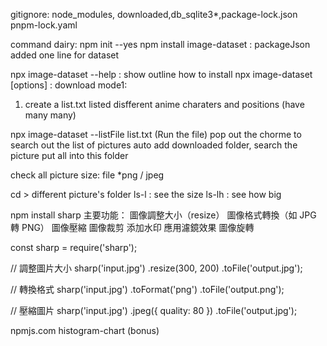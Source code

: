 gitignore: node_modules, downloaded,db_sqlite3*,package-lock.json
pnpm-lock.yaml

command dairy:
npm init --yes
npm install image-dataset : packageJson added one line for dataset



npx image-dataset  --help : show outline how to install
npx image-dataset [options] :
download mode1: 
1. create a list.txt
listed disfferent anime charaters and positions (have many many)

npx image-dataset --listFile list.txt (Run the file)
pop out the chorme to search out the list of pictures
auto add downloaded folder, search the picture put all into this folder

check all picture size: 
file *png / jpeg

cd > different picture's folder
ls-l : see the size
ls-lh : see how big

npm install sharp
主要功能：
圖像調整大小（resize）
圖像格式轉換（如 JPG 轉 PNG）
圖像壓縮
圖像裁剪
添加水印
應用濾鏡效果
圖像旋轉

   const sharp = require('sharp');

   // 調整圖片大小
   sharp('input.jpg')
     .resize(300, 200)
     .toFile('output.jpg');

   // 轉換格式
   sharp('input.jpg')
     .toFormat('png')
     .toFile('output.png');

   // 壓縮圖片
   sharp('input.jpg')
     .jpeg({ quality: 80 })
     .toFile('output.jpg');


npmjs.com
histogram-chart (bonus)